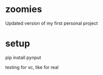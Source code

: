 # zoomies
Updated version of my first personal project

# setup
pip install pynput

testing for vc, like for real
